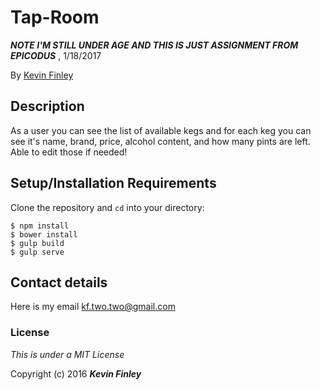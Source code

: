 # Tap-Room

***NOTE I'M STILL UNDER AGE AND THIS IS JUST ASSIGNMENT FROM EPICODUS***
, 1/18/2017

 By [Kevin Finley](http://www.kfinley.com)

## Description

As a user you can see the list of available kegs and for each keg you can see it's name, brand, price, alcohol content, and how many pints are left. Able to edit those if needed!

## Setup/Installation Requirements

Clone the repository and `cd` into your directory:
```
$ npm install
$ bower install
$ gulp build
$ gulp serve
```

## Contact details
Here is my email kf.two.two@gmail.com

### License

*This is under a MIT License*

Copyright (c) 2016 **_Kevin Finley_**

